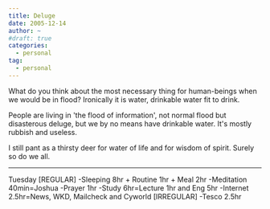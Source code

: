 ```yaml
---
title: Deluge
date: 2005-12-14
author: ~
#draft: true
categories:
  - personal
tag:
  - personal
---
```




What do you think about the most necessary thing for human-beings when we would be in flood?
Ironically it is water, drinkable water fit to drink.

People are living in 'the flood of information', not normal flood but disasterous deluge, but we by no means have drinkable water. It's mostly rubbish and useless.

I still pant as a thirsty deer for water of life and for wisdom of spirit.
Surely so do we all.

-------
Tuesday
[REGULAR]
-Sleeping 8hr + Routine 1hr + Meal 2hr
-Meditation 40min=Joshua
-Prayer 1hr
-Study 6hr=Lecture 1hr and Eng 5hr
-Internet 2.5hr=News, WKD, Mailcheck and Cyworld
[IRREGULAR]
-Tesco 2.5hr


 






